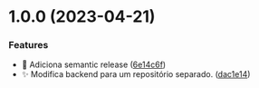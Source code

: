 # 1.0.0 (2023-04-21)


### Features

* :bookmark: Adiciona semantic release ([6e14c6f](https://github.com/Thalles-HsA/Inventory-Backend/commit/6e14c6f641b8c508ed35596dc42d4e8ee44be34c))
* :sparkles: Modifica backend para um repositório separado. ([dac1e14](https://github.com/Thalles-HsA/Inventory-Backend/commit/dac1e146ec5239c7aeaca1b7144dddfc4ac8b4a9))
